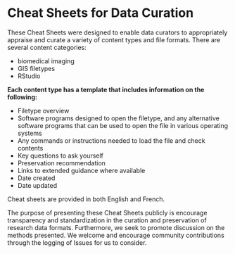 # Cheat Sheets for Data Curation

These Cheat Sheets were designed to enable data curators to appropriately appraise and curate a variety of content types and file formats. There are several content categories:
<ul><li>biomedical imaging</li><li>GIS filetypes</li><li>RStudio</li></ul>


**Each content type has a template that includes information on the following:**
<ul><li>Filetype overview</li><li>Software programs designed to open the filetype, and any alternative software programs that can be used to open the file in various operating systems</li><li>Any commands or instructions needed to load the file and check contents</li><li>Key questions to ask yourself</li><File management recommendation</li><li>Preservation recommendation</li><li>Links to extended guidance where available</li><li>Date created</li><li>Date updated</li></ul>



Cheat sheets are provided in both English and French.

The purpose of presenting these Cheat Sheets publicly is encourage transparency and standardization in the curation and preservation of research data formats. Furthermore, we seek to promote discussion on the methods presented. We welcome and encourage community contributions through the logging of Issues for us to consider.

